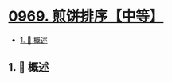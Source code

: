 # [0969. 煎饼排序【中等】](https://github.com/tnotesjs/TNotes.leetcode/tree/main/notes/0969.%20%E7%85%8E%E9%A5%BC%E6%8E%92%E5%BA%8F%E3%80%90%E4%B8%AD%E7%AD%89%E3%80%91)

<!-- region:toc -->

- [1. 📝 概述](#1--概述)

<!-- endregion:toc -->

## 1. 📝 概述
